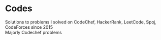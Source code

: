 
# Codes
Solutions to problems I solved on CodeChef, HackerRank, LeetCode, Spoj, CodeForces since 2015 <br>
Majorly Codechef problems<br>


